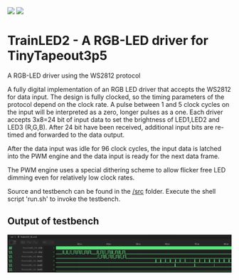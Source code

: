 ![](../../workflows/gds/badge.svg) ![](../../workflows/docs/badge.svg)

# TrainLED2 - A RGB-LED driver for TinyTapeout3p5

A RGB-LED driver using the WS2812 protocol

A fully digital implementation of an RGB LED driver that accepts the WS2812 for data input. The design is fully clocked, so the timing parameters of the protocol depend on the clock rate. A pulse between 1 and 5 clock cycles on the input will be interpreted as a zero, longer pulses as a one. Each driver accepts 3x8=24 bit of input data to set the brightness of LED1,LED2 and LED3 (R,G,B). After 24 bit have been received, additional input bits are re-timed and forwarded to the data output.

After the data input was idle for 96 clock cycles, the input data is latched into the PWM engine and the data input is ready for the next data frame.

The PWM engine uses a special dithering scheme to allow flicker free LED dimming even for relatively low clock rates.  

Source and testbench can be found in the [/src](/src) folder. Execute the shell script 'run.sh' to invoke the testbench.

## Output of testbench

![screenshot of testbench results](tb_screenshot.png)
